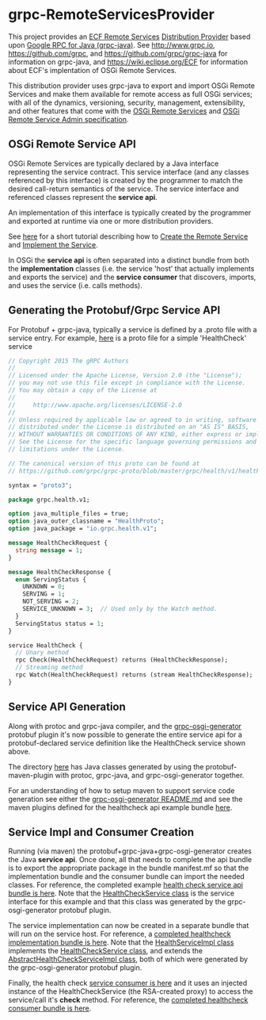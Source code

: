 # grpc-RemoteServicesProvider
This project provides an [ECF Remote Services](https://wiki.eclipse.org/ECF) [Distribution Provider](https://wiki.eclipse.org/Distribution_Providers) based upon [Google RPC for Java (grpc-java)](https://github.com/grpc/grpc-java).   See http://www.grpc.io, https://github.com/grpc, and https://github.com/grpc/grpc-java for information on grpc-java, and https://wiki.eclipse.org/ECF for information about ECF's implentation of OSGi Remote Services.

This distribution provider uses grpc-java to export and import OSGi Remote Services and make them available for remote access as full OSGi services; with all of the dynamics, versioning, security, management, extensibility, and other features that come with the [OSGi Remote Services](https://docs.osgi.org/specification/osgi.cmpn/7.0.0/service.remoteservices.html) and [OSGi Remote Service Admin specification](https://docs.osgi.org/specification/osgi.cmpn/7.0.0/service.remoteserviceadmin.html).   

## OSGi Remote Service API

OSGi Remote Services are typically declared by a Java interface representing the service contract.  This service interface (and any classes referenced by this interface) is created by the programmer to match the desired call-return semantics of the service.  The service interface and referenced classes represent the **service api**.   

An implementation of this interface is typically created by the programmer and exported at runtime via one or more distribution providers.   

See [here](https://wiki.eclipse.org/Tutorial:_Building_your_first_OSGi_Remote_Service) for a short tutorial describing how to [Create the Remote Service](https://wiki.eclipse.org/Tutorial:_Building_your_first_OSGi_Remote_Service#Common_to_Host_and_Consumer:_Create_the_Service_Interface) and [Implement the Service](https://wiki.eclipse.org/Tutorial:_Building_your_first_OSGi_Remote_Service#Service_Host:_Implement_the_Service).

In OSGi the **service api** is often separated into a distinct bundle from both the **implementation** classes (i.e. the service 'host' that actually implements and exports the service) and the **service consumer** that discovers, imports, and uses the service (i.e. calls methods).

## Generating the Protobuf/Grpc Service API

For Protobuf + grpc-java, typically a service is defined by a .proto file with a service entry.  For example, [here](https://github.com/ECF/grpc-RemoteServicesProvider/blob/master/examples/org.eclipse.ecf.examples.provider.grpc.health.api/src/main/proto/health.proto) is a proto file for a simple 'HealthCheck' service

```proto
// Copyright 2015 The gRPC Authors
//
// Licensed under the Apache License, Version 2.0 (the "License");
// you may not use this file except in compliance with the License.
// You may obtain a copy of the License at
//
//     http://www.apache.org/licenses/LICENSE-2.0
//
// Unless required by applicable law or agreed to in writing, software
// distributed under the License is distributed on an "AS IS" BASIS,
// WITHOUT WARRANTIES OR CONDITIONS OF ANY KIND, either express or implied.
// See the License for the specific language governing permissions and
// limitations under the License.

// The canonical version of this proto can be found at
// https://github.com/grpc/grpc-proto/blob/master/grpc/health/v1/health.proto

syntax = "proto3";

package grpc.health.v1;

option java_multiple_files = true;
option java_outer_classname = "HealthProto";
option java_package = "io.grpc.health.v1";

message HealthCheckRequest {
  string message = 1;
}

message HealthCheckResponse {
  enum ServingStatus {
    UNKNOWN = 0;
    SERVING = 1;
    NOT_SERVING = 2;
    SERVICE_UNKNOWN = 3;  // Used only by the Watch method.
  }
  ServingStatus status = 1;
}

service HealthCheck {
  // Unary method
  rpc Check(HealthCheckRequest) returns (HealthCheckResponse);
  // Streaming method
  rpc Watch(HealthCheckRequest) returns (stream HealthCheckResponse);
}
```

## Service API Generation

Along with protoc and grpc-java compiler, and the [grpc-osgi-generator](https://github.com/ECF/grpc-osgi-generator) protobuf plugin it's now possible to generate the entire service api for a protobuf-declared service definition like the HealthCheck service shown above.

The directory [here](https://github.com/ECF/grpc-RemoteServicesProvider/tree/master/examples/org.eclipse.ecf.examples.provider.grpc.health.api/src/main/java/io/grpc/health/v1) has Java classes generated by using the protobuf-maven-plugin with protoc, grpc-java, and grpc-osgi-generator together.  

For an understanding of how to setup maven to support service code generation see either the [grpc-osgi-generator README.md](https://github.com/ECF/grpc-osgi-generator) and see the maven plugins defined for the healthcheck api example bundle [here](https://github.com/ECF/grpc-RemoteServicesProvider/blob/master/pom.xml).

## Service Impl and Consumer Creation

Running (via maven) the protobuf+grpc-java+grpc-osgi-generator creates the Java **service api**.  Once done, all that needs to complete the api bundle is to export the appropriate package in the bundle manifest.mf so that the implementation bundle and the consumer bundle can import the needed classes.  For reference, the completed example [health check service api bundle is here](https://github.com/ECF/grpc-RemoteServicesProvider/tree/master/examples/org.eclipse.ecf.examples.provider.grpc.health.api).  Note that the [HealthCheckService class](https://github.com/ECF/grpc-RemoteServicesProvider/blob/master/examples/org.eclipse.ecf.examples.provider.grpc.health.api/src/main/java/io/grpc/health/v1/HealthCheckService.java) is the service interface for this example and that this class was generated by the grpc-osgi-generator protobuf plugin.

The service implementation can now be created in a separate bundle that will run on the service host.  For reference, a [completed healthcheck implementation bundle is here](https://github.com/ECF/grpc-RemoteServicesProvider/tree/master/examples/org.eclipse.ecf.examples.provider.grpc.health.impl).  Note that the [HealthServiceImpl class](https://github.com/ECF/grpc-RemoteServicesProvider/blob/master/examples/org.eclipse.ecf.examples.provider.grpc.health.impl/src/org/eclipse/ecf/examples/provider/grpc/health/impl/HealthServiceImpl.java) implements the [HealthCheckService class](https://github.com/ECF/grpc-RemoteServicesProvider/blob/master/examples/org.eclipse.ecf.examples.provider.grpc.health.api/src/main/java/io/grpc/health/v1/HealthCheckService.java), and extends the [AbstractHealthCheckServiceImpl class](https://github.com/ECF/grpc-RemoteServicesProvider/blob/master/examples/org.eclipse.ecf.examples.provider.grpc.health.api/src/main/java/io/grpc/health/v1/AbstractHealthCheckServiceImpl.java), both of which were generated by the grpc-osgi-generator protobuf plugin.

Finally, the health check [service consumer is here](https://github.com/ECF/grpc-RemoteServicesProvider/blob/master/examples/org.eclipse.ecf.examples.provider.grpc.health.consumer/src/org/eclipse/ecf/examples/provider/grpc/health/consumer/HealthServiceConsumer.java) and it uses an injected instance of the HealthCheckService (the RSA-created proxy) to access the service/call it's **check** method.  For reference, the [completed healthcheck consumer bundle is here](https://github.com/ECF/grpc-RemoteServicesProvider/tree/master/examples/org.eclipse.ecf.examples.provider.grpc.health.consumer).

